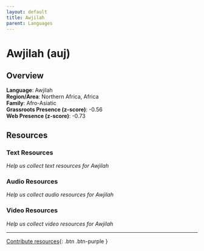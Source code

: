 ```yaml
---
layout: default
title: Awjilah
parent: Languages
---
```


# Awjilah (auj)

## Overview

**Language**: Awjilah  
**Region/Area**: Northern Africa, Africa  
**Family**: Afro-Asiatic  
**Grassroots Presence (z-score)**: -0.56  
**Web Presence (z-score)**: -0.73  

## Resources

### Text Resources
*Help us collect text resources for Awjilah*

### Audio Resources
*Help us collect audio resources for Awjilah*

### Video Resources
*Help us collect video resources for Awjilah*

---

[Contribute resources](https://forms.office.com/e/1SfLJx3u1r){: .btn .btn-purple }
